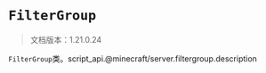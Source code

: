 # `FilterGroup`

> 文档版本：1.21.0.24

`FilterGroup`类。script_api.@minecraft/server.filtergroup.description
